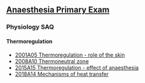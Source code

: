 ## [Anaesthesia Primary Exam](https://ketaminenightmares.com/pex)

### Physiology SAQ

#### Thermoregulation

- [2001A05 Thermoregulation - role of the skin](2001A05_thermoregulation_role_of_the_skin.htm)
- [2008A10 Thermoneutral zone](2008A10_thermoneutral_zone.htm)
- [2015A15 Thermoregulation - effect of anaesthesia](2015A15_thermoregulation_effect_of_anaesthesia.htm)
- [2018A14 Mechanisms of heat transfer](2018A14_mechanisms_of_heat_transfer.htm)
